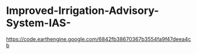 # Improved-Irrigation-Advisory-System-IAS-
https://code.earthengine.google.com/6842fb38670367b3554fa9f47deea4cb
